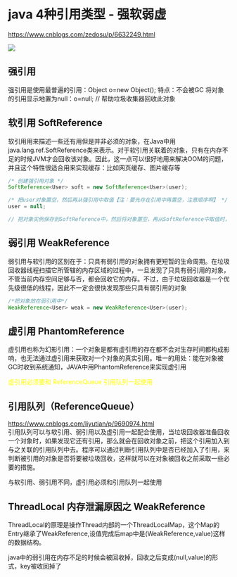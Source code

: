 # java 4种引用类型 - 强软弱虚
https://www.cnblogs.com/zedosu/p/6632249.html

![](https://pic3.zhimg.com/65b7abe9bf2fcd249c789024d95bb67a_b.jpg)

## 强引用
强引用是使用最普遍的引用：Object o=new Object(); 特点：不会被GC
将对象的引用显示地置为null：o=null; // 帮助垃圾收集器回收此对象

## 软引用 SoftReference
软引用用来描述一些还有用但是并非必须的对象，在Java中用java.lang.ref.SoftReference类来表示。对于软引用关联着的对象，只有在内存不足的时候JVM才会回收该对象。因此，这一点可以很好地用来解决OOM的问题，并且这个特性很适合用来实现缓存：比如网页缓存、图片缓存等
```java
/* 创建强引用对象 */
SoftReference<User> soft = new SoftReference<User>(user);

/* 把user对象置空，然后再从强引用中取值【注：要先存在引用中再置空，注意顺序啊】 */
user = null;

// 把对象实例保存到SoftReference中，然后将对象置空，再从SoftReference中取值时，即使显示的调用System.gc();方法，该对象实例也不会被回收(除非发生内存溢出，该对象才会被回收)
```

## 弱引用 WeakReference
弱引用与软引用的区别在于：只具有弱引用的对象拥有更短暂的生命周期。在垃圾回收器线程扫描它所管辖的内存区域的过程中，一旦发现了只具有弱引用的对象，不管当前内存空间足够与否，都会回收它的内存。不过，由于垃圾回收器是一个优先级很低的线程，因此不一定会很快发现那些只具有弱引用的对象
```java
/*把对象放在弱引用中*/
WeakReference<User> weak = new WeakReference<User>(user);
```

## 虚引用 PhantomReference 
虚引用也称为幻影引用：一个对象是都有虚引用的存在都不会对生存时间都构成影响，也无法通过虚引用来获取对一个对象的真实引用。唯一的用处：能在对象被GC时收到系统通知，JAVA中用PhantomReference来实现虚引用

<font color='yellow'>
虚引用必须要和 ReferenceQueue 引用队列一起使用
</font>

## 引用队列（ReferenceQueue）
https://www.cnblogs.com/liyutian/p/9690974.html  
引用队列可以与软引用、弱引用以及虚引用一起配合使用，当垃圾回收器准备回收一个对象时，如果发现它还有引用，那么就会在回收对象之前，把这个引用加入到与之关联的引用队列中去。程序可以通过判断引用队列中是否已经加入了引用，来判断被引用的对象是否将要被垃圾回收，这样就可以在对象被回收之前采取一些必要的措施。

与软引用、弱引用不同，虚引用必须和引用队列一起使用

## ThreadLocal 内存泄漏原因之 WeakReference
ThreadLocal的原理是操作Thread内部的一个ThreadLocalMap，这个Map的Entry继承了WeakReference,设值完成后map中是(WeakReference,value)这样的数据结构。

java中的弱引用在内存不足的时候会被回收掉，回收之后变成(null,value)的形式，key被收回掉了